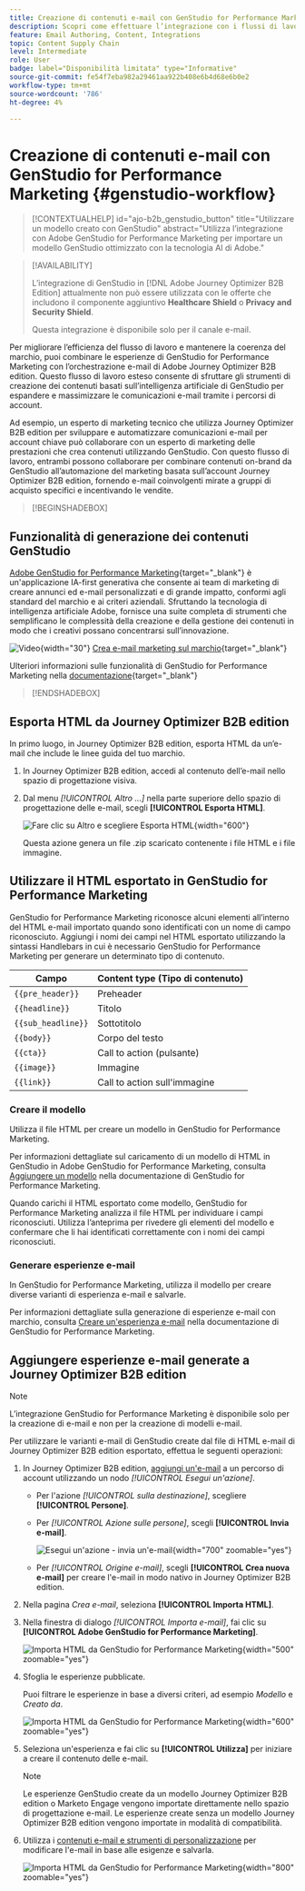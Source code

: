 ```yaml
---
title: Creazione di contenuti e-mail con GenStudio for Performance Marketing
description: Scopri come effettuare l’integrazione con i flussi di lavoro di GenStudio per semplificare la progettazione dell’esperienza e-mail.
feature: Email Authoring, Content, Integrations
topic: Content Supply Chain
level: Intermediate
role: User
badge: label="Disponibilità limitata" type="Informative"
source-git-commit: fe54f7eba982a29461aa922b408e6b4d68e6b0e2
workflow-type: tm+mt
source-wordcount: '786'
ht-degree: 4%

---
```


# Creazione di contenuti e-mail con GenStudio for Performance Marketing {#genstudio-workflow}

>[!CONTEXTUALHELP]
>id="ajo-b2b_genstudio_button"
>title="Utilizzare un modello creato con GenStudio"
>abstract="Utilizza l’integrazione con Adobe GenStudio for Performance Marketing per importare un modello GenStudio ottimizzato con la tecnologia AI di Adobe."

>[!AVAILABILITY]
>
>L’integrazione di GenStudio in [!DNL Adobe Journey Optimizer B2B Edition] attualmente non può essere utilizzata con le offerte che includono il componente aggiuntivo **Healthcare Shield** o **Privacy and Security Shield**.
>
>Questa integrazione è disponibile solo per il canale e-mail.

Per migliorare l’efficienza del flusso di lavoro e mantenere la coerenza del marchio, puoi combinare le esperienze di GenStudio for Performance Marketing con l’orchestrazione e-mail di Adobe Journey Optimizer B2B edition. Questo flusso di lavoro esteso consente di sfruttare gli strumenti di creazione dei contenuti basati sull’intelligenza artificiale di GenStudio per espandere e massimizzare le comunicazioni e-mail tramite i percorsi di account.

Ad esempio, un esperto di marketing tecnico che utilizza Journey Optimizer B2B edition per sviluppare e automatizzare comunicazioni e-mail per account chiave può collaborare con un esperto di marketing delle prestazioni che crea contenuti utilizzando GenStudio. Con questo flusso di lavoro, entrambi possono collaborare per combinare contenuti on-brand da GenStudio all’automazione del marketing basata sull’account Journey Optimizer B2B edition, fornendo e-mail coinvolgenti mirate a gruppi di acquisto specifici e incentivando le vendite.

>[!BEGINSHADEBOX]

## Funzionalità di generazione dei contenuti GenStudio

[Adobe GenStudio for Performance Marketing](https://business.adobe.com/it/products/genstudio-for-performance-marketing.html){target="_blank"} è un&#39;applicazione IA-first generativa che consente ai team di marketing di creare annunci ed e-mail personalizzati e di grande impatto, conformi agli standard del marchio e ai criteri aziendali. Sfruttando la tecnologia di intelligenza artificiale Adobe, fornisce una suite completa di strumenti che semplificano le complessità della creazione e della gestione dei contenuti in modo che i creativi possano concentrarsi sull’innovazione.

![Video](../../assets/do-not-localize/icon-video.svg){width="30"} [Crea e-mail marketing sul marchio](https://experienceleague.adobe.com/it/docs/genstudio-for-performance-marketing-learn/tutorials/creating-experiences/creating-on-brand-emails){target="_blank"}

Ulteriori informazioni sulle funzionalità di GenStudio for Performance Marketing nella [documentazione](https://experienceleague.adobe.com/it/docs/genstudio-for-performance-marketing/user-guide/home){target="_blank"}

>[!ENDSHADEBOX]

## Esporta HTML da Journey Optimizer B2B edition

In primo luogo, in Journey Optimizer B2B edition, esporta HTML da un’e-mail che include le linee guida del tuo marchio.

1. In Journey Optimizer B2B edition, accedi al contenuto dell’e-mail nello spazio di progettazione visiva.

1. Dal menu _[!UICONTROL Altro ...]_ nella parte superiore dello spazio di progettazione delle e-mail, scegli **[!UICONTROL Esporta HTML]**.

   ![Fare clic su Altro e scegliere Esporta HTML](./assets/email-export-html.png){width="600"}

   Questa azione genera un file .zip scaricato contenente i file HTML e i file immagine.

## Utilizzare il HTML esportato in GenStudio for Performance Marketing

GenStudio for Performance Marketing riconosce alcuni elementi all’interno del HTML e-mail importato quando sono identificati con un nome di campo riconosciuto. Aggiungi i nomi dei campi nel HTML esportato utilizzando la sintassi Handlebars in cui è necessario GenStudio for Performance Marketing per generare un determinato tipo di contenuto.

| Campo | Content type (Tipo di contenuto) |
| ----------------- | ------------------------- |
| `{{pre_header}}` | Preheader |
| `{{headline}}` | Titolo |
| `{{sub_headline}}` | Sottotitolo |
| `{{body}}` | Corpo del testo |
| `{{cta}}` | Call to action (pulsante) |
| `{{image}}` | Immagine |
| `{{link}}` | Call to action sull&#39;immagine |

### Creare il modello

Utilizza il file HTML per creare un modello in GenStudio for Performance Marketing.

Per informazioni dettagliate sul caricamento di un modello di HTML in GenStudio in Adobe GenStudio for Performance Marketing, consulta [Aggiungere un modello](https://experienceleague.adobe.com/it/docs/genstudio-for-performance-marketing/user-guide/content/templates/use-templates#add-a-template) nella documentazione di GenStudio for Performance Marketing.

Quando carichi il HTML esportato come modello, GenStudio for Performance Marketing analizza il file HTML per individuare i campi riconosciuti. Utilizza l’anteprima per rivedere gli elementi del modello e confermare che li hai identificati correttamente con i nomi dei campi riconosciuti.

### Generare esperienze e-mail

In GenStudio for Performance Marketing, utilizza il modello per creare diverse varianti di esperienza e-mail e salvarle.

Per informazioni dettagliate sulla generazione di esperienze e-mail con marchio, consulta [Creare un&#39;esperienza e-mail](https://experienceleague.adobe.com/it/docs/genstudio-for-performance-marketing/user-guide/create/create-email-experience) nella documentazione di GenStudio for Performance Marketing.

## Aggiungere esperienze e-mail generate a Journey Optimizer B2B edition

>[!NOTE]
>
>L’integrazione GenStudio for Performance Marketing è disponibile solo per la creazione di e-mail e non per la creazione di modelli e-mail.

Per utilizzare le varianti e-mail di GenStudio create dal file di HTML e-mail di Journey Optimizer B2B edition esportato, effettua le seguenti operazioni:

1. In Journey Optimizer B2B edition, [aggiungi un&#39;e-mail](./add-email.md) a un percorso di account utilizzando un nodo _[!UICONTROL Esegui un&#39;azione]_.

   * Per l&#39;azione _[!UICONTROL sulla destinazione]_, scegliere **[!UICONTROL Persone]**.

   * Per _[!UICONTROL Azione sulle persone]_, scegli **[!UICONTROL Invia e-mail]**.

     ![Esegui un&#39;azione - invia un&#39;e-mail](./assets/journey-node-send-email.png){width="700" zoomable="yes"}

   * Per _[!UICONTROL Origine e-mail]_, scegli **[!UICONTROL Crea nuova e-mail]** per creare l&#39;e-mail in modo nativo in Journey Optimizer B2B edition.

1. Nella pagina _Crea e-mail_, seleziona **[!UICONTROL Importa HTML]**.

1. Nella finestra di dialogo _[!UICONTROL Importa e-mail]_, fai clic su **[!UICONTROL Adobe GenStudio for Performance Marketing]**.

   ![Importa HTML da GenStudio for Performance Marketing](./assets/email-import-html-genstudio.png){width="500" zoomable="yes"}

1. Sfoglia le esperienze pubblicate.

   Puoi filtrare le esperienze in base a diversi criteri, ad esempio _Modello_ e _Creato da_.

   ![Importa HTML da GenStudio for Performance Marketing](./assets/email-import-select-gen-studio-experience.png){width="600" zoomable="yes"}

1. Seleziona un&#39;esperienza e fai clic su **[!UICONTROL Utilizza]** per iniziare a creare il contenuto delle e-mail.

   >[!NOTE]
   >
   >Le esperienze GenStudio create da un modello Journey Optimizer B2B edition o Marketo Engage vengono importate direttamente nello spazio di progettazione e-mail. Le esperienze create senza un modello Journey Optimizer B2B edition vengono importate in modalità di compatibilità.

1. Utilizza i [contenuti e-mail e strumenti di personalizzazione](./email-authoring.md) per modificare l&#39;e-mail in base alle esigenze e salvarla.

   ![Importa HTML da GenStudio for Performance Marketing](./assets/email-imported-experience.png){width="800" zoomable="yes"}
